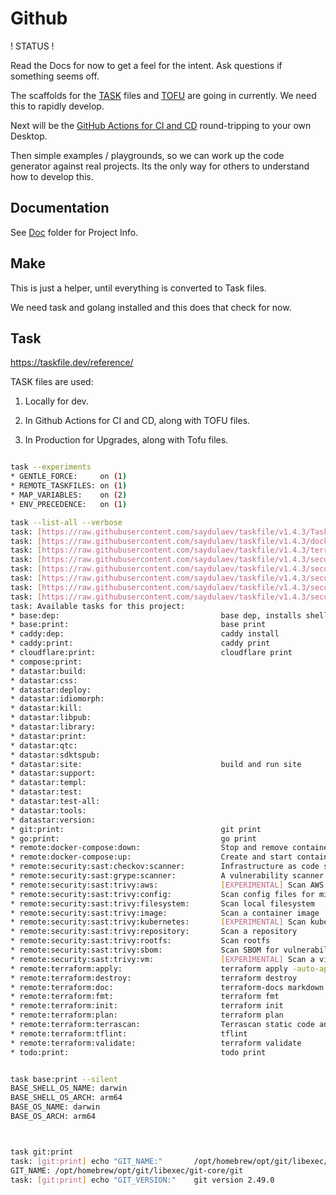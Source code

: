 # Github

! STATUS !

Read the Docs for now to get a feel for the intent. Ask questions if something seems off.

The scaffolds for the [TASK](../mod/task/README.md) files and [TOFU](../mod/tofu/README.md) are going in currently. We need this to rapidly develop. 

Next will be the [GitHub Actions for CI and CD](../.github/workflows/README.md) round-tripping to your own Desktop.

Then simple examples / playgrounds, so we can work up the code generator against real projects. Its the only way for others to understand how to develop this.

## Documentation

See [Doc](../doc/README.md) folder for Project Info.



## Make

This is just a helper, until everything is converted to Task files.

We need task and golang installed and this does that check for now.

## Task

https://taskfile.dev/reference/

TASK files are used:

1. Locally for dev.

2. In Github Actions for CI and CD, along with TOFU files.

3. In Production for Upgrades, along with Tofu files.


```sh

task --experiments
* GENTLE_FORCE:     on (1)
* REMOTE_TASKFILES: on (1)
* MAP_VARIABLES:    on (2)
* ENV_PRECEDENCE:   on (1)

task --list-all --verbose
task: [https://raw.githubusercontent.com/saydulaev/taskfile/v1.4.3/Taskfile.yml] Fetched remote copy
task: [https://raw.githubusercontent.com/saydulaev/taskfile/v1.4.3/docker-compose/Taskfile.yml] Fetched remote copy
task: [https://raw.githubusercontent.com/saydulaev/taskfile/v1.4.3/terraform/Taskfile.yml] Fetched remote copy
task: [https://raw.githubusercontent.com/saydulaev/taskfile/v1.4.3/security/Taskfile.yml] Fetched remote copy
task: [https://raw.githubusercontent.com/saydulaev/taskfile/v1.4.3/security/sast/Taskfile.yml] Fetched remote copy
task: [https://raw.githubusercontent.com/saydulaev/taskfile/v1.4.3/security/sast/Checkov.yml] Fetched remote copy
task: [https://raw.githubusercontent.com/saydulaev/taskfile/v1.4.3/security/sast/Grype.yml] Fetched remote copy
task: [https://raw.githubusercontent.com/saydulaev/taskfile/v1.4.3/security/sast/Trivy.yml] Fetched remote copy
task: Available tasks for this project:
* base:dep:                                    base dep, installs shell level components.
* base:print:                                  base print
* caddy:dep:                                   caddy install
* caddy:print:                                 caddy print
* cloudflare:print:                            cloudflare print
* compose:print:                               
* datastar:build:                              
* datastar:css:                                
* datastar:deploy:                             
* datastar:idiomorph:                          
* datastar:kill:                               
* datastar:libpub:                             
* datastar:library:                            
* datastar:print:                              
* datastar:qtc:                                
* datastar:sdktspub:                           
* datastar:site:                               build and run site
* datastar:support:                            
* datastar:templ:                              
* datastar:test:                               
* datastar:test-all:                           
* datastar:tools:                              
* datastar:version:                            
* git:print:                                   git print
* go:print:                                    go print
* remote:docker-compose:down:                  Stop and remove containers, networks
* remote:docker-compose:up:                    Create and start containers
* remote:security:sast:checkov:scanner:        Infrastructure as code static analysis
* remote:security:sast:grype:scanner:          A vulnerability scanner for container images, filesystems, and SBOMs
* remote:security:sast:trivy:aws:              [EXPERIMENTAL] Scan AWS account
* remote:security:sast:trivy:config:           Scan config files for misconfigurations
* remote:security:sast:trivy:filesystem:       Scan local filesystem
* remote:security:sast:trivy:image:            Scan a container image
* remote:security:sast:trivy:kubernetes:       [EXPERIMENTAL] Scan kubernetes cluster
* remote:security:sast:trivy:repository:       Scan a repository
* remote:security:sast:trivy:rootfs:           Scan rootfs
* remote:security:sast:trivy:sbom:             Scan SBOM for vulnerabilities and licenses
* remote:security:sast:trivy:vm:               [EXPERIMENTAL] Scan a virtual machine image
* remote:terraform:apply:                      terraform apply -auto-approve
* remote:terraform:destroy:                    terraform destroy
* remote:terraform:doc:                        terraform-docs markdown table
* remote:terraform:fmt:                        terraform fmt
* remote:terraform:init:                       terraform init
* remote:terraform:plan:                       terraform plan
* remote:terraform:terrascan:                  Terrascan static code analyzer
* remote:terraform:tflint:                     tflint
* remote:terraform:validate:                   terraform validate
* todo:print:                                  todo print


task base:print --silent
BASE_SHELL_OS_NAME: darwin
BASE_SHELL_OS_ARCH: arm64
BASE_OS_NAME: darwin
BASE_OS_ARCH: arm64



task git:print
task: [git:print] echo "GIT_NAME:"       /opt/homebrew/opt/git/libexec/git-core/git
GIT_NAME: /opt/homebrew/opt/git/libexec/git-core/git
task: [git:print] echo "GIT_VERSION:"    git version 2.49.0




```
